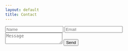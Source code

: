 ```yaml
---
layout: default
title: Contact
---
```


<form action="https://formspree.io/mjvazzpd" method="POST">
    <input type="text" name="name" placeholder="Name">
    <input type="email" name="_replyto" placeholder="Email">
    <textarea placeholder="Message"></textarea>
    <input type="submit" value="Send">
</form>
